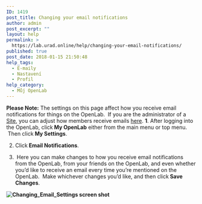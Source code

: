 ```yaml
---
ID: 1419
post_title: Changing your email notifications
author: admin
post_excerpt: ""
layout: help
permalink: >
  https://lab.urad.online/help/changing-your-email-notifications/
published: true
post_date: 2018-01-15 21:50:48
help_tags:
  - E-maily
  - Nastavení
  - Profil
help_category:
  - Můj OpenLab
---
```

<strong>Please Note:</strong> The settings on this page affect how you receive email notifications for things on the OpenLab.  If you are the administrator of a <a title="What is a “Site” on a Course, Project, or Club?" href="https://openlab.citytech.cuny.edu/blog/help/what-is-a-site-on-a-course-project-or-club/">Site</a>, you can adjust how members receive emails <a title="Changing your email options for a Course, Project, or Club" href="https://openlab.citytech.cuny.edu/blog/help/changing-your-email-options-for-a-course-project-or-club/">here</a>.
<strong>
1</strong>. After logging into the OpenLab, click<strong> My OpenLab</strong> either from the main menu or top menu.  Then click<strong> My Settings</strong>.

2. Click<strong> Email Notifications</strong>.

3.  Here you can make changes to how you receive email notifications from the OpenLab, from your friends on the OpenLab, and even whether you’d like to receive an email every time you’re mentioned on the OpenLab.  Make whichever changes you’d like, and then click<strong> Save Changes</strong>.

<strong><img class="alignnone wp-image-36161 size-full" src="https://openlab.citytech.cuny.edu/wp-content/uploads/2012/08/Changing_Email_Notifications_1_2_v2.png" alt="Changing_Email_Settings screen shot" /></strong>

&nbsp;